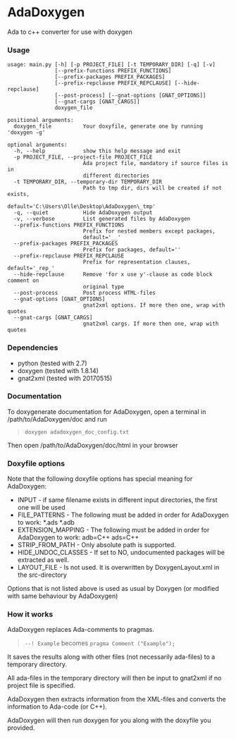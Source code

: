 # AdaDoxygen
Ada to c++ converter for use with doxygen

### Usage

```
usage: main.py [-h] [-p PROJECT_FILE] [-t TEMPORARY_DIR] [-q] [-v]
               [--prefix-functions PREFIX_FUNCTIONS]
               [--prefix-packages PREFIX_PACKAGES]
               [--prefix-repclause PREFIX_REPCLAUSE] [--hide-repclause]
               [--post-process] [--gnat-options [GNAT_OPTIONS]]
               [--gnat-cargs [GNAT_CARGS]]
               doxygen_file

positional arguments:
  doxygen_file          Your doxyfile, generate one by running 'doxygen -g'

optional arguments:
  -h, --help            show this help message and exit
  -p PROJECT_FILE, --project-file PROJECT_FILE
                        Ada project file, mandatory if source files is in
                        different directories
  -t TEMPORARY_DIR, --temporary-dir TEMPORARY_DIR
                        Path to tmp dir, dirs will be created if not exists,
                        default='C:\Users\Olle\Desktop\AdaDoxygen\_tmp'
  -q, --quiet           Hide AdaDoxygen output
  -v, --verbose         List generated files by AdaDoxygen
  --prefix-functions PREFIX_FUNCTIONS
                        Prefix for nested members except packages,
                        default='__'
  --prefix-packages PREFIX_PACKAGES
                        Prefix for packages, default=''
  --prefix-repclause PREFIX_REPCLAUSE
                        Prefix for representation clauses, default='_rep_'
  --hide-repclause      Remove 'for x use y'-clause as code block comment on
                        original type
  --post-process        Post process HTML-files
  --gnat-options [GNAT_OPTIONS]
                        gnat2xml options. If more then one, wrap with quotes
  --gnat-cargs [GNAT_CARGS]
                        gnat2xml cargs. If more then one, wrap with quotes
```

### Dependencies
* python (tested with 2.7)
* doxygen (tested with 1.8.14)
* gnat2xml (tested with 20170515)

### Documentation
To doxygenerate documentation for AdaDoxygen, open a terminal in /path/to/AdaDoxygen/doc and run

> `doxygen adadoxygen_doc_config.txt`

Then open /path/to/AdaDoxygen/doc/html in your browser

### Doxyfile options
Note that the following doxyfile options has 
special meaning for AdaDoxygen:

* INPUT - if same filename exists in different input directories, the first one will be used
* FILE_PATTERNS - The following must be added in order for AdaDoxygen to work: *.ads *.adb
* EXTENSION_MAPPING - The following must be added in order for AdaDoxygen to work: adb=C++ ads=C++
* STRIP_FROM_PATH - Only absolute path is supported.
* HIDE_UNDOC_CLASSES - If set to NO, undocumented packages will be extracted as well.
* LAYOUT_FILE - Is not used. It is overwritten by DoxygenLayout.xml in the src-directory

Options that is not listed above is used as usual by Doxygen (or modified with same behaviour by AdaDoxygen)

### How it works
AdaDoxygen replaces Ada-comments to pragmas.
> `--! Example`
becomes
> `pragma Comment ("Example");`

It saves the results along with other files (not necessarily ada-files) to a temporary directory.

All ada-files in the temporary directory will then be input to gnat2xml if no project file is specified.

AdaDoxygen then extracts information from the XML-files and converts the information to Ada-code (or C++).

AdaDoxygen will then run doxygen for you along with the doxyfile you provided.


